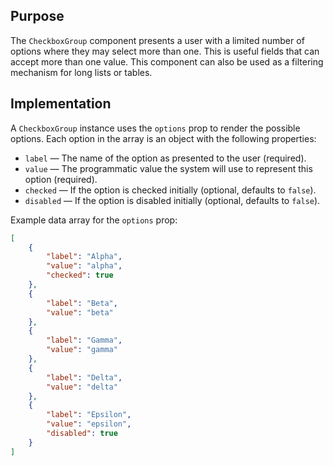 ## Purpose

The `CheckboxGroup` component presents a user with a limited number of options where they may select more than one. This is useful fields that can accept more than one value. This component can also be used as a filtering mechanism for long lists or tables.

## Implementation

A `CheckboxGroup` instance uses the `options` prop to render the possible options. Each option in the array is an object with the following properties:

- `label` — The name of the option as presented to the user (required).
- `value` — The programmatic value the system will use to represent this option (required).
- `checked` — If the option is checked initially (optional, defaults to `false`).
- `disabled` — If the option is disabled initially (optional, defaults to `false`).

Example data array for the `options` prop:

```json
[
	{
		"label": "Alpha",
		"value": "alpha",
		"checked": true
	},
	{
		"label": "Beta",
		"value": "beta"
	},
	{
		"label": "Gamma",
		"value": "gamma"
	},
	{
		"label": "Delta",
		"value": "delta"
	},
	{
		"label": "Epsilon",
		"value": "epsilon",
		"disabled": true
	}
]
```
